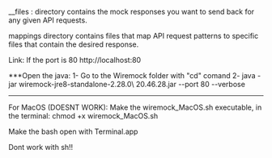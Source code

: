 __files : directory contains the mock responses you want to send back for any given API requests.

mappings directory contains files that map API request patterns to specific files that contain the desired response.

Link:
If the port is 80
http://localhost:80

***Open the java:
1- Go to the Wiremock folder with "cd" comand
2- java -jar wiremock-jre8-standalone-2.28.0\ 20.46.28.jar --port 80 --verbose    



*******************************************************************************************************
For MacOS (DOESNT WORK):
Make the wiremock_MacOS.sh executable, in the terminal:
chmod +x wiremock_MacOS.sh

Make the bash open with Terminal.app

Dont work with sh!!
